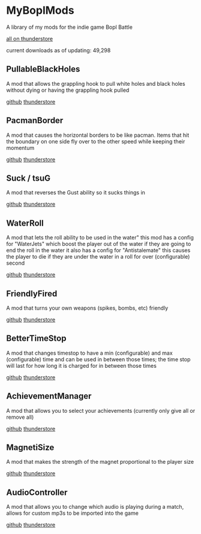 # MyBoplMods
A library of my mods for the indie game Bopl Battle

[all on thunderstore](https://thunderstore.io/c/bopl-battle/p/maxgamertyper1/)

current downloads as of updating: 49,298

## PullableBlackHoles
A mod that allows the grappling hook to pull white holes and black holes without dying or having the grappling hook pulled

[github](https://github.com/maxgamertyper/PullableBlackHoles)
[thunderstore](https://thunderstore.io/c/bopl-battle/p/maxgamertyper1/PullableBlackHoles/)

## PacmanBorder
A mod that causes the horizontal borders to be like pacman. Items that hit the boundary on one side fly over to the other speed while keeping their momentum

[github](https://github.com/maxgamertyper/PacmanBopl)
[thunderstore](https://thunderstore.io/c/bopl-battle/p/maxgamertyper1/PacmanBorder/)

## Suck / tsuG
A mod that reverses the Gust ability so it sucks things in

[github](https://github.com/maxgamertyper/Bopl-Suck)
[thunderstore](https://thunderstore.io/c/bopl-battle/p/maxgamertyper1/tsuG/)

## WaterRoll
A mod that lets the roll ability to be used in the water"
this mod has a config for "WaterJets" which boost the player out of the water if they are going to end the roll in the water
it also has a config for "Antistalemate" this causes the player to die if they are under the water in a roll for over (configurable) second

[github](https://github.com/maxgamertyper/Water-Roll)
[thunderstore](https://thunderstore.io/c/bopl-battle/p/maxgamertyper1/WaterRoll/)

## FriendlyFired
A mod that turns your own weapons (spikes, bombs, etc) friendly

[github](https://github.com/maxgamertyper/Friendly-Fired)
[thunderstore](https://thunderstore.io/c/bopl-battle/p/maxgamertyper1/FriendlyFired/)

## BetterTimeStop
A mod that changes timestop to have a min (configurable) and max (configurable) time and can be used in between those times; the time stop will last for how long it is charged for in between those times

[github](https://github.com/maxgamertyper/BetterTimeStop/tree/main)
[thunderstore](https://thunderstore.io/c/bopl-battle/p/maxgamertyper1/BetterTimeStop/)

## AchievementManager
A mod that allows you to select your achievements (currently only give all or remove all)

[github](https://github.com/maxgamertyper/AchievementManager)
[thunderstore](https://thunderstore.io/c/bopl-battle/p/maxgamertyper1/AchievementManager/)

## MagnetiSize
A mod that makes the strength of the magnet proportional to the player size

[github](https://github.com/maxgamertyper/MagnetiSize)
[thunderstore](https://thunderstore.io/c/bopl-battle/p/maxgamertyper1/MagnetiSize/)

## AudioController
A mod that allows you to change which audio is playing during a match, allows for custom mp3s to be imported into the game

[github](https://github.com/maxgamertyper/BoplAudioController)
[thunderstore](https://thunderstore.io/c/bopl-battle/p/maxgamertyper1/AudioController/)
